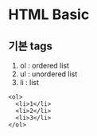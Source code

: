 # HTML Basic

## 기본 tags

1. ol : ordered list  
2. ul : unordered list
3. li : list

```
<ol>
  <li>1</li>
  <li>2</li>
  <li>3</li>
</ol>

```

